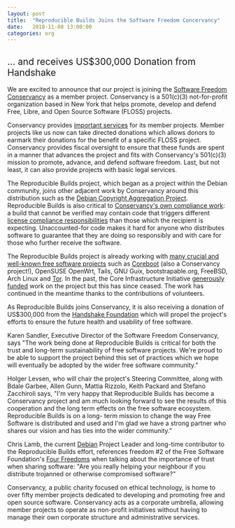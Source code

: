 ```yaml
---
layout: post
title:  "Reproducible Builds Joins the Software Freedom Concervancy"
date:   2018-11-08 13:00:00
categories: org
---
```


<h2 style="font-weight: normal;">&hellip; and receives US$300,000 Donation from Handshake</h2>

We are excited to announce that our project is joining the [Software Freedom
Conservancy](https://sfconservancy.org/about/) as a member project.
Conservancy is a 501(c)(3) not-for-profit organization based in New York that
helps promote, develop and defend Free, Libre, and Open Source Software (FLOSS)
projects.

Conservancy provides [important services](https://sfconservancy.org/projects/services/)
for its member projects. Member projects like us now can take directed donations
which allows donors to earmark their donations for the benefit of a specific
FLOSS project. Conservancy provides fiscal oversight to ensure that these funds
are spent in a manner that advances the project and fits with Conservancy's
501(c)(3) mission to promote, advance, and defend software freedom. Last, but not
least, it can also provide projects with basic legal services.

The Reproducible Builds project, which began as a project within the Debian
community, joins other adjacent work by Conservancy around this distribution
such as the [Debian Copyright Aggregation Project](https://sfconservancy.org/news/2015/aug/17/debian/).
Reproducible Builds is also critical to [Conservancy's own compliance work](https://sfconservancy.org/copyleftcompliance/):
a build that cannot be verified may contain code that triggers different
[license compliance responsibilities](https://reproducible-builds.org/events/berlin2016/gpl-compliance/)
than those which the recipient is expecting. Unaccounted-for code makes it hard
for anyone who distributes software to guarantee that they are doing so
responsibly and with care for those who further receive the software.

The Reproducible Builds project is already working with [many
crucial and well-known free software projects](https://reproducible-builds.org/who/)
such as [Coreboot](https://www.coreboot.org/) (also a Conservancy project!),
OpenSUSE OpenWrt, Tails, GNU Guix, bootstrapable.org, FreeBSD, Arch Linux and
[Tor](https://www.torproject.org). In the past, the Core Infrastructure
Initiative [generously funded](https://www.coreinfrastructure.org/announcements/the-linux-foundations-core-infrastructure-initiative-renews-funding-for-reproducible-builds-project/)
work on the project but this has since ceased. The work has continued in the
meantime thanks to the contributions of volunteers.

As Reproducible Builds joins Conservancy, it is also receiving a donation of
US$300,000 from the [Handshake Foundation](https://handshake.org/) which will
propel the project's efforts to ensure the future health and usability of free
software.

Karen Sandler, Executive Director of the Software Freedom Conservancy, says
"The work being done at Reproducible Builds is critical for both the trust and
long-term sustainability of free software projects. We're proud to be able to
support the project behind this set of practices which we hope will eventually
be adopted by the wider free software community."

Holger Levsen, who will chair the project's Steering Committee, along with
Bdale Garbee, Allen Gunn, Mattia Rizzolo, Keith Packard and Stefano Zacchiroli
says, "I'm very happy that Reproducible Builds has become a Conservancy project
and am much looking forward to see the results of this cooperation and the long
term effects on the free software ecosystem. Reproducible Builds is on a long-
term mission to change the way Free Software is distributed and used and I'm
glad we have a strong partner who shares our vision and has ties into the wider
community."

Chris Lamb, the current [Debian](https://debian.org/) Project Leader and long-time contributor to the
Reproducible Builds effort, references freedom #2 of the Free Software
Foundation's [Four Freedoms](https://www.gnu.org/philosophy/free-sw.en.html)
when talking about the importance of trust when sharing software: "Are you
really helping your neighbour if you distribute trojanned or otherwise
compromised software?"

Conservancy, a public charity focused on ethical technology, is home to over
fifty member projects dedicated to developing and promoting free and open
source software. Conservancy acts as a corporate umbrella, allowing member
projects to operate as non-profit initiatives without having to manage their
own corporate structure and administrative services.
